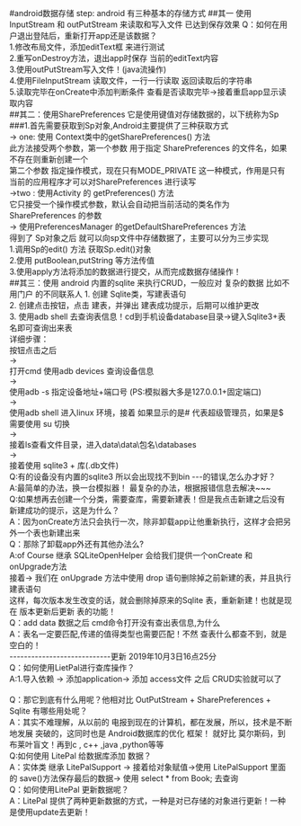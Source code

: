 #android数据存储
    step: 
    android 有三种基本的存储方式 
##其一 使用 InputStream 和 outPutStream 来读取和写入文件 已达到保存效果
    Q：如何在用户退出登陆后，重新打开app还是该数据？ <br/>
    1.修改布局文件，添加editText框 来进行测试 <br/>
    2.重写onDestroy方法，退出app时保存 当前的editText内容 <br/>
    3.使用outPutStream写入文件！(java流操作) <br/>
    4.使用FileInputStream 读取文件，一行一行读取 返回读取后的字符串 <br/>
    5.读取完毕在onCreate中添加判断条件 查看是否读取完毕->接着重启app显示读取内容 <br/>
##其二：使用SharePreferences 它是使用键值对存储数据的，以下统称为Sp
###1.首先需要获取到Sp对象,Android主要提供了三种获取方式 <br/>
       -> one: 使用 Context类中的getSharePreferences() 方法 <br/>
       此方法接受两个参数，第一个参数 用于指定 SharePreferences 的文件名，如果不存在则重新创建一个 <br/>
       第二个参数 指定操作模式，现在只有MODE_PRIVATE 这一种模式，作用是只有当前的应用程序才可以对SharePreferences 进行读写 <br/>
       ->two : 使用Activity 的 getPreferences() 方法 <br/>
       它只接受一个操作模式参数，默认会自动把当前活动的类名作为SharePreferences 的参数 <br/>
       -> 使用PreferencesManager 的getDefaultSharePreferences 方法 <br/>
       得到了 Sp对象之后  就可以向sp文件中存储数据了，主要可以分为三步实现 <br/>
       1.调用Sp的edit() 方法 获取Sp.edit()对象 <br/>
       2.使用 putBoolean,putString 等方法传值 <br/>
       3.使用apply方法将添加的数据进行提交，从而完成数据存储操作！ <br/>
##其三：使用 android 内置的sqlite 来执行CRUD，一般应对 复杂的数据 比如不用门户 的不同联系人 
        1. 创建 Sqlite类，写建表语句 <br/>
        2. 创建点击按钮，点击 建表，并弹出 建表成功提示，后期可以维护更改 <br/>
        3. 使用adb shell 去查询表信息！cd到手机设备database目录->键入Sqlite3+表名即可查询出来表 <br/> 
            详细步骤： <br/>
            按钮点击之后 <br/>
            -> <br/>
            打开cmd 使用adb devices 查询设备信息 <br/>
            -> <br/>
            使用adb -s 指定设备地址+端口号 (PS:模拟器大多是127.0.0.1+固定端口) <br/>
            -> <br/>
            使用adb shell 进入linux 环境，接着 如果显示的是# 代表超级管理员，如果是$ 需要使用 su 切换 <br/>
            -> <br/>
            接着ls查看文件目录，进入data\data\包名\databases <br/>
            -> <br/>
            接着使用 sqlite3 + 库(.db文件) <br/>
            Q:有的设备没有内置的sqlite3 所以会出现找不到bin ---的错误,怎么办才好？ <br/>
            A:最简单的办法，换一台模拟器！ 最复杂的办法，根据报错信息去解决~~~            <br/> 
            Q:如果想再去创建一个分类，需要查库，需要新建表！但是我点击新建之后没有新建成功的提示，这是为什么？ <br/>
            A：因为onCreate方法只会执行一次，除非卸载app让他重新执行，这样才会把另外一个表也新建出来 <br/>
            Q：那除了卸载app外还有其他办法么? <br/>
            A:of Course 继承 SQLiteOpenHelper 会给我们提供一个onCreate 和 onUpgrade方法 <br/>
            接着-> 我们在 onUpgrade 方法中使用 drop 语句删除掉之前新建的表，并且执行建表语句 <br/>
            这样，每次版本发生改变的话，就会删除掉原来的Sqlite 表，重新新建！也就是现在 版本更新后更新 表的功能！ <br/>
            Q：add data 数据之后 cmd命令打开没有查出表信息,为什么 <br/>
            A：表名一定要匹配,传递的值得类型也需要匹配！不然 查表什么都查不到，就是空白的！ <br/>
       ----------------------------更新 2019年10月3日16点25分 <br/>
        Q：如何使用LietPal进行查库操作？ <br/>
        A:1.导入依赖 -> 添加application-> 添加 access文件 之后 CRUD实验就可以了 <br/>       
        Q：那它到底有什么用呢？他相对比 OutPutStream + SharePreferences + Sqlite 有哪些用处呢？ <br/>
        A：其实不难理解，从以前的 电报到现在的计算机，都在发展，所以，技术是不断地发展 突破的，这同时也是 Android数据库的优化 框架！ 就好比 莫尔斯码，到布莱叶盲文！再到c , c++ ,java ,python等等 <br/>
        Q:如何使用 LitePal 给数据库添加 数据？ <br/>
        A：实体类 继承 LitePalSupport -> 接着给对象赋值->使用 LitePalSupport 里面的 save()方法保存最后的数据-> 使用 select * from Book; 去查询 <br/>
        Q：如何使用LitePal 更新数据呢？ <br/>
        A：LitePal 提供了两种更新数据的方式，一种是对已存储的对象进行更新！一种是使用update去更新！ <br/>
       
      